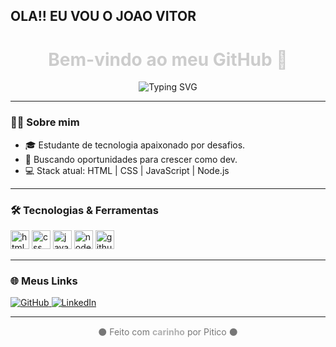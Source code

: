 ## OLA!! EU VOU O JOAO VITOR
<h1 align="center" style="color: #cccccc;">Bem-vindo ao meu GitHub 👾</h1>

<p align="center">
  <img src="https://readme-typing-svg.herokuapp.com?font=Fira+Code&weight=600&size=24&pause=1000&color=999999&center=true&vCenter=true&width=435&lines=Desenvolvedor+Fullstack;Apaixonado+por+tecnologia;Bem-vindo+ao+meu+mundo!+" alt="Typing SVG" />
</p>

---

### 🧙‍♂️ Sobre mim

- 🎓 Estudante de tecnologia apaixonado por desafios.
- 💼 Buscando oportunidades para crescer como dev.
- 💻 Stack atual: HTML | CSS | JavaScript | Node.js

---

### 🛠️ Tecnologias & Ferramentas

<p align="left">
  <img src="https://cdn.jsdelivr.net/gh/devicons/devicon/icons/html5/html5-original.svg" height="30" alt="html" />
  <img src="https://cdn.jsdelivr.net/gh/devicons/devicon/icons/css3/css3-original.svg" height="30" alt="css" />
  <img src="https://cdn.jsdelivr.net/gh/devicons/devicon/icons/javascript/javascript-original.svg" height="30" alt="javascript" />
  <img src="https://cdn.jsdelivr.net/gh/devicons/devicon/icons/nodejs/nodejs-original.svg" height="30" alt="nodejs" />
  <img src="https://cdn.jsdelivr.net/gh/devicons/devicon/icons/github/github-original.svg" height="30" alt="github" />
</p>

---

### 🌐 Meus Links

<p align="left">
  <a href="https://github.com/frestyzada" target="_blank">
    <img src="https://img.shields.io/badge/GitHub-111111?style=for-the-badge&logo=github&logoColor=white" alt="GitHub" />
  </a>
  <a href="https://www.linkedin.com/in/joao-vitor-709b03304/" target="_blank">
    <img src="https://img.shields.io/badge/LinkedIn-2d2d2d?style=for-the-badge&logo=linkedin&logoColor=white" alt="LinkedIn" />
  </a>
</p>

---

<p align="center" style="color: #777777;">
  ⚫ Feito com <strong style="color: #b0b0b0;">carinho</strong> por Pitico ⚫
</p>

